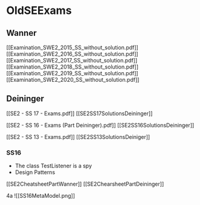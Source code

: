 # OldSEExams

## Wanner
[[Examination_SWE2_2015_SS_without_solution.pdf]]
[[Examination_SWE2_2016_SS_without_solution.pdf]]
[[Examination_SWE2_2017_SS_without_solution.pdf]]
[[Examination_SWE2_2018_SS_without_solution.pdf]]
[[Examination_SWE2_2019_SS_without_solution.pdf]]
[[Examination_SWE2_2020_SS_without_solution.pdf]]

## Deininger
[[SE2 - SS 17 - Exams.pdf]]
[[SE2SS17SolutionsDeininger]]

[[SE2 - SS 16 - Exams (Part Deininger).pdf]]
[[SE2SS16SolutionsDeininger]]

[[SE2 - SS 13 - Exams.pdf]]
[[SE2SS13SolutionsDeiniger]]

### SS16
- The class TestListener is a spy 
- Design Patterns

[[SE2CheatsheetPartWanner]]
[[SE2ChearsheetPartDeininger]]

4a 
![[SS16MetaModel.png]]